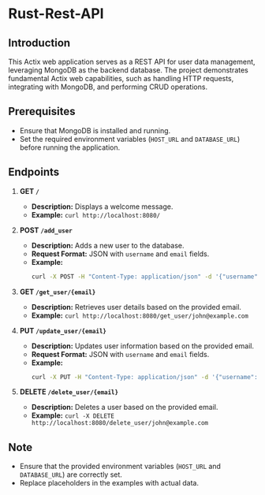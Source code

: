 # Rust-Rest-API

## Introduction

This Actix web application serves as a REST API for user data management, leveraging MongoDB as the backend database. The project demonstrates fundamental Actix web capabilities, such as handling HTTP requests, integrating with MongoDB, and performing CRUD operations.

## Prerequisites

- Ensure that MongoDB is installed and running.
- Set the required environment variables (`HOST_URL` and `DATABASE_URL`) before running the application.

## Endpoints

1. **GET `/`**

   - **Description:** Displays a welcome message.
   - **Example:** `curl http://localhost:8080/`

2. **POST `/add_user`**

   - **Description:** Adds a new user to the database.
   - **Request Format:** JSON with `username` and `email` fields.
   - **Example:**
     ```bash
     curl -X POST -H "Content-Type: application/json" -d '{"username": "John", "email": "john@example.com"}' http://localhost:8080/add_user
     ```

3. **GET `/get_user/{email}`**

   - **Description:** Retrieves user details based on the provided email.
   - **Example:** `curl http://localhost:8080/get_user/john@example.com`

4. **PUT `/update_user/{email}`**

   - **Description:** Updates user information based on the provided email.
   - **Request Format:** JSON with `username` and `email` fields.
   - **Example:**
     ```bash
     curl -X PUT -H "Content-Type: application/json" -d '{"username": "John Doe", "email": "john@example.com"}' http://localhost:8080/update_user/john@example.com
     ```

5. **DELETE `/delete_user/{email}`**

   - **Description:** Deletes a user based on the provided email.
   - **Example:** `curl -X DELETE http://localhost:8080/delete_user/john@example.com`

## Note

- Ensure that the provided environment variables (`HOST_URL` and `DATABASE_URL`) are correctly set.
- Replace placeholders in the examples with actual data.